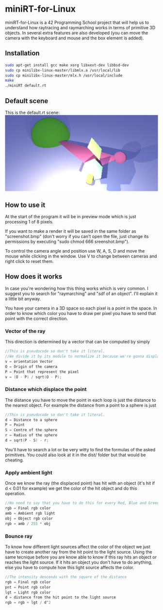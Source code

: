 # miniRT-for-Linux

miniRT-for-Linux is a 42 Programming School project that will help us to understand how raytracing and raymarching works in terms of primitive 3D objects. In several extra features are also developed (you can move the camera with the keyboard and mouse and the box element is added).

## Installation

```bash
sudo apt-get install gcc make xorg libxext-dev libbsd-dev
sudo cp minilibx-linux-master/libmlx.a /usr/local/lib
sudo cp minilibx-linux-master/mlx.h /usr/local/include
make
./miniRT default.rt
```

## Default scene
This is the default.rt scene:
![Preview](preview.png)

## How to use it

At the start of the program it will be in preview mode which is just processing 1 of 8 pixels.

If you want to make a render it will be saved in the same folder as "screenshot.bmp" (don't worry if you can't open the file, just change its permissions by executing "sudo chmod 666 sreenshot.bmp").

To control the camera angle and position use W, A, S, D and move the mouse while clicking in the window.
Use V to change between cameras and right click to reset them.

## How does it works

In case you're wondering how this thing works which is very common. I suggest you to search for "raymarching" and "sdf of an object".
I'll explain it a little bit anyway.

You have your camera in a 3D space so each pixel is a point in the space. In order to know which color you have to draw per pixel you have to send that point with the correct direction.

### Vector of the ray
This direction is determined by a vector that can be computed by simply
```c
//This is pseudocode so don't take it literal.
//We divide it by its module to normalize it because we're gonna displace it a certain distance.
v = orientation Vector
O = Origin of the camera
P = Point that represent the pixel
v = (O - P) / sqrt(O - P);
```

### Distance which displace the point
The distance you have to move the point in each loop is just the distance to the nearest object.
For example the distance from a point to a sphere is just
```c
//This is pseudocode so don't take it literal.
d = Distance to a sphere
P = Point
S = Centre of the sphere
r = Radius of the sphere
d = sqrt(P - S) - r;
```

You'll have to search a lot or be very witty to find the formulas of the asked primitives. You could also look at it in the dist/ folder but that would be cheating.

### Apply ambient light
Once we know the ray (the displaced point) has hit with an object (it's hit if d < 0.01 for example) we get the color of the hit object and do this operation.

```c
//No need to say that you have to do this for every Red, Blue and Green channel.
rgb = Final rgb color
amb = Ambient rgb light
obj = Object rgb color
rgb = amb / 255 * obj
```

### Bounce ray
To know how different light sources affect the color of the object we just have to create another ray from the hit point to the light source. Using the same tecnique before you are know able to know if this ray hits an object or reaches the light source. If it hits an object you don't have to do anything, else you have to compute how this light source affects the color.

```c
//The intensity descends with the square of the distance
rgb = Final rgb color
pnt = Point rgb color
lgt = Light rgb color
d = distance from the hit point to the light source
rgb = rgb + lgt / d^2
```
